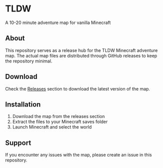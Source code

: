 # TLDW
A 10-20 minute adventure map for vanilla Minecraft

## About
This repository serves as a release hub for the TLDW Minecraft adventure map. The actual map files are distributed through GitHub releases to keep the repository minimal.

## Download
Check the [Releases](../../releases) section to download the latest version of the map.

## Installation
1. Download the map from the releases section
2. Extract the files to your Minecraft saves folder
3. Launch Minecraft and select the world

## Support
If you encounter any issues with the map, please create an issue in this repository.
